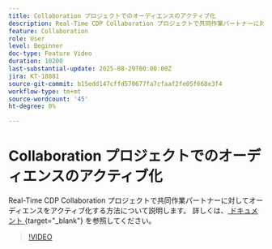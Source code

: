 ```yaml
---
title: Collaboration プロジェクトでのオーディエンスのアクティブ化
description: Real-Time CDP Collaboration プロジェクトで共同作業パートナーに対してオーディエンスをアクティブ化する方法について説明します。
feature: Collaboration
role: User
level: Beginner
doc-type: Feature Video
duration: 10200
last-substantial-update: 2025-08-29T00:00:00Z
jira: KT-18881
source-git-commit: b15edd147cffd570677fa7cfaaf2fe05f668e3f4
workflow-type: tm+mt
source-wordcount: '45'
ht-degree: 0%

---
```



# Collaboration プロジェクトでのオーディエンスのアクティブ化

Real-Time CDP Collaboration プロジェクトで共同作業パートナーに対してオーディエンスをアクティブ化する方法について説明します。 詳しくは、[ ドキュメント ](https://experienceleague.adobe.com/ja/docs/real-time-cdp-collaboration/using/collaborate/activate){target="_blank"} を参照してください。

>[!VIDEO](https://video.tv.adobe.com/v/3471677/?learn=on&enablevpops)
